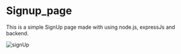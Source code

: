 # Signup_page
This is a simple SignUp page made with using node.js, expressJs and backend.

![signUp](https://user-images.githubusercontent.com/83106116/134818007-d4e74791-830e-40f0-b300-890bccb54019.jpg)


